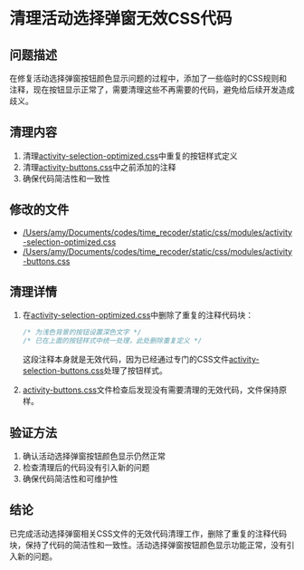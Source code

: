 # 清理活动选择弹窗无效CSS代码

## 问题描述
在修复活动选择弹窗按钮颜色显示问题的过程中，添加了一些临时的CSS规则和注释，现在按钮显示正常了，需要清理这些不再需要的代码，避免给后续开发造成歧义。

## 清理内容
1. 清理[activity-selection-optimized.css](file:///Users/amy/Documents/codes/time_recoder/static/css/modules/activity-selection-optimized.css)中重复的按钮样式定义
2. 清理[activity-buttons.css](file:///Users/amy/Documents/codes/time_recoder/static/css/modules/activity-buttons.css)中之前添加的注释
3. 确保代码简洁性和一致性

## 修改的文件
- [/Users/amy/Documents/codes/time_recoder/static/css/modules/activity-selection-optimized.css](file:///Users/amy/Documents/codes/time_recoder/static/css/modules/activity-selection-optimized.css)
- [/Users/amy/Documents/codes/time_recoder/static/css/modules/activity-buttons.css](file:///Users/amy/Documents/codes/time_recoder/static/css/modules/activity-buttons.css)

## 清理详情
1. 在[activity-selection-optimized.css](file:///Users/amy/Documents/codes/time_recoder/static/css/modules/activity-selection-optimized.css)中删除了重复的注释代码块：
   ```css
   /* 为浅色背景的按钮设置深色文字 */
   /* 已在上面的按钮样式中统一处理，此处删除重复定义 */
   ```
   这段注释本身就是无效代码，因为已经通过专门的CSS文件[activity-selection-buttons.css](file:///Users/amy/Documents/codes/time_recoder/static/css/modules/activity-selection-buttons.css)处理了按钮样式。

2. [activity-buttons.css](file:///Users/amy/Documents/codes/time_recoder/static/css/modules/activity-buttons.css)文件检查后发现没有需要清理的无效代码，文件保持原样。

## 验证方法
1. 确认活动选择弹窗按钮颜色显示仍然正常
2. 检查清理后的代码没有引入新的问题
3. 确保代码简洁性和可维护性

## 结论
已完成活动选择弹窗相关CSS文件的无效代码清理工作，删除了重复的注释代码块，保持了代码的简洁性和一致性。活动选择弹窗按钮颜色显示功能正常，没有引入新的问题。